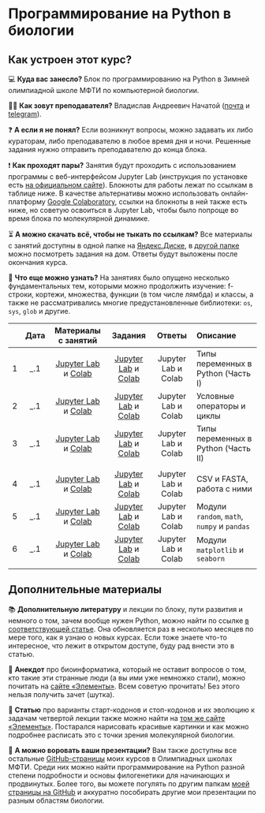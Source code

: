 # Программирование на Python в биологии

## Как устроен этот курс? 

💻 **Куда вас занесло?** Блок по программированию на Python в Зимней олимпиадной школе МФТИ по компьютерной биологии.

👨‍💻 **Как зовут преподавателя?** Владислав Андреевич Начатой ([почта](mailto:nachatoi@list.ru) и [telegram](https://t.me/subpolare)). 

❓ **А если я не понял?** Если возникнут вопросы, можно задавать их либо кураторам, либо преподавателю в любое время дня и ночи. Решенные задания нужно отправить преподавателю до конца блока.

❗ **Как проходят пары?** Занятия будут проходить с использованием программы с веб-интерфейсом Jupyter Lab (инструкция по установке есть [на официальном сайте](https://jupyter.org/install)). Блокноты для работы лежат по ссылкам в таблице ниже. В качестве альтернативы можно использовать онлайн-платформу [Google Colaboratory](https://colab.research.google.com/), ссылки на блокноты в ней также есть ниже, но советую освоиться в Jupyter Lab, чтобы было попроще во время блока по молекулярной динамике. 

⏳ **А можно скачать всё, чтобы не тыкать по ссылкам?** Все материалы с занятий доступны в одной папке на [Яндекс.Диске](https://disk.yandex.ru/d/O1bFXsWLFQS1QA), в [другой папке](https://disk.yandex.ru/d/t8EoCaYie2XOew) можно посмотреть задания на дом. Ответы будут выложены после окончания курса. 

📖 **Что еще можно узнать?** На занятиях было опущено несколько фундаментальных тем, которыми можно продолжить изучение: f-строки, кортежи, множества, функции (в том числе лямбда) и классы, а также не рассматривались многие предустановленные библиотеки: `os`, `sys`, `glob` и другие. 

|  | Дата | Материалы с занятий | Задания | Ответы | Описание | 
| :------: | :------: | :------: | :------: | :------: | :------ |
| 1 | _.1 | [Jupyter Lab](https://disk.yandex.ru/d/595qpr4kyREakw) и [Colab](https://colab.research.google.com/drive/1FNm7qUJJ4NmorT_FN5Qr0uYSxLIf1hjQ?usp=sharing) | [Jupyter Lab](https://disk.yandex.ru/d/mxW9DushZtXjqw) и [Colab](https://colab.research.google.com/drive/1IZrKNB_qbbPn-tbQcqs1u92llNN-dncw?usp=sharing)  | Jupyter Lab и Colab | Типы переменных в Python (Часть I) | 
| 2 | _.1 | [Jupyter Lab](https://disk.yandex.ru/d/TU2GYJB1SgX6XQ) и [Colab](https://colab.research.google.com/drive/1toxkOC-67pY38gG2k1X-hmurRS37jslq?usp=sharing) | [Jupyter Lab](https://disk.yandex.ru/d/1e91EUcIK9bYtA) и [Colab](https://colab.research.google.com/drive/1YgFAvtDf819gt-_z133LLXC9y8zbTQ35?usp=sharing) | Jupyter Lab и Colab | Условные операторы и циклы |
| 3 | _.1 | [Jupyter Lab](https://disk.yandex.ru/d/wMNJKOyByOHP4w) и [Colab](https://colab.research.google.com/drive/1OFYOCV9XR9b0iXKmtTs51fH9ycldqZaA?usp=sharing) | [Jupyter Lab](https://disk.yandex.ru/d/iXVshKjlmE2nVA) и [Colab](https://colab.research.google.com/drive/1-WqB5sP0zeWT2kzmHQN8cHZE4gH8x99v?usp=sharing) | Jupyter Lab и Colab | Типы переменных в Python (Часть II) | 
|  |  |  |  |  |  |
| 4 | _.1 | [Jupyter Lab](https://disk.yandex.ru/d/0ftdblBFf2lTYg) и [Colab](https://colab.research.google.com/drive/1pcX2ZYo3Mbg4wlXDRWXqS69o1Q5aSkMI?usp=sharing) | [Jupyter Lab](https://disk.yandex.ru/d/6yRboKkikTZ9vg) и [Colab](https://colab.research.google.com/drive/1bcLU0T5td7JuqpzIhyYakINb9zY271sU?usp=sharing) | Jupyter Lab и Colab | CSV и FASTA, работа с ними | 
| 5 | _.1 | [Jupyter Lab](https://disk.yandex.ru/d/Zp1DiRH_8BpGxw) и [Colab](https://colab.research.google.com/drive/1izKcyc14rS00G-KQ4skvBlMkHdunG8KI?usp=sharing) | [Jupyter Lab](https://disk.yandex.ru/d/3F7uYXsLfB4VSg) и [Colab](https://colab.research.google.com/drive/1BGnPEcXWXbW6WzceUXGbhZ1idMnhqS9M?usp=sharing) | Jupyter Lab и Colab | Модули `random`, `math`, `numpy` и `pandas` | 
| 6 | _.1 | [Jupyter Lab](https://disk.yandex.ru/d/JHp8ld9WcVmTeQ) и [Colab](https://colab.research.google.com/drive/1klESOSYu5BgGPX-3SSqtOQ6ipYadVkFQ?usp=sharing) | [Jupyter Lab](https://disk.yandex.ru/d/25xmSy8WMi4IuQ) и [Colab](https://colab.research.google.com/drive/12lh2naOZ77mlfkrjf3j1qYDEIdDH1HGH?usp=sharing) | Jupyter Lab и Colab | Модули `matplotlib` и `seaborn` | 
|  |  |  |  |  |  | 

## Дополнительные материалы

📚 **Дополнительную литературу** и лекции по блоку, пути развития и немного о том, зачем вообще нужен Python, можно найти по ссылке [в соответствующей статье](https://vk.com/@nachatoi-literatura-po-python). Она обновляется раз в несколько месяцев по мере того, как я узнаю о новых курсах. Если тоже знаете что-то интересное, что лежит в открытом доступе, буду рад внести это в статью. 

🫠 **Анекдот** про биоинформатика, который не оставит вопросов о том, кто такие эти странные люди (а вы ими уже немножко стали), можно почитать на [сайте «Элементы»](https://elementy.ru/nauchno-populyarnaya_biblioteka/432183/Bioinformatiki_proiskhozhdenie_i_zhiznennyy_tsikl). Всем советую прочитать! Без этого нельзя получить зачет (шутка). 

📑 **Статью** про варианты старт-кодонов и стоп-кодонов и их эволюцию к задачам четвертой лекции также можно найти на [том же сайте «Элементы»](https://elementy.ru/problems/3023/Ot_nachala_do_kontsa). Постарался нарисовать красивые картинки и как можно подробнее расписать это с точки зрения молекулярной биологии. 

🫥 **А можно воровать ваши презентации?** Вам также доступны все остальные [GitHub-страницы](https://github.com/subpolare/mipt-python/tree/main) моих курсов в Олимпиадных школах МФТИ. Среди них можно найти программирование на Python разной степени подробности и основы филогенетики для начинающих и продвинутых. Более того, вы можете погулять по другим папкам [моей страницы на GitHub](https://github.com/subpolare) и аккуратно пособирать другие мои презентации по разным областям биологии. 

